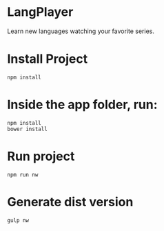# LangPlayer
Learn new languages watching your favorite series.

# Install Project

    npm install
    
# Inside the app folder, run:
    npm install
    bower install

# Run project

    npm run nw

# Generate dist version

    gulp nw
